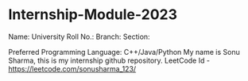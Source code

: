 # Internship-Module-2023

Name:
University Roll No.:
Branch:
Section:



Preferred Programming Language: C++/Java/Python
My name is Sonu Sharma, this is my  internship github  repository.
LeetCode Id - https://leetcode.com/sonusharma_123/
